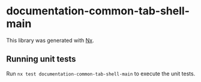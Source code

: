# documentation-common-tab-shell-main

This library was generated with [Nx](https://nx.dev).

## Running unit tests

Run `nx test documentation-common-tab-shell-main` to execute the unit tests.
